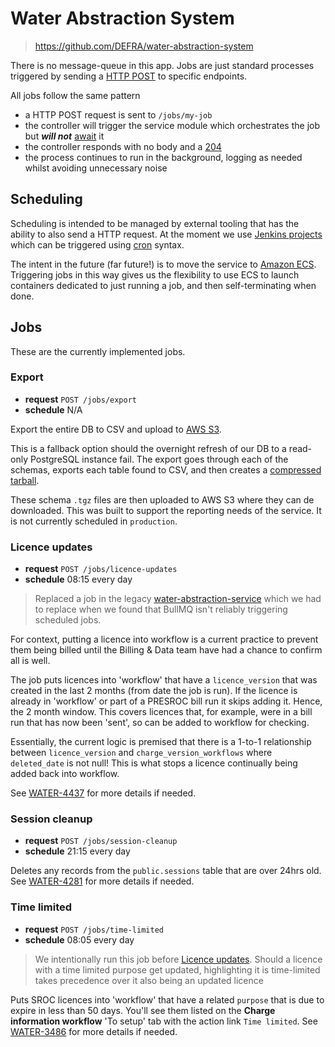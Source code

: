 # Water Abstraction System

> <https://github.com/DEFRA/water-abstraction-system>

There is no message-queue in this app. Jobs are just standard processes triggered by sending a [HTTP POST](https://developer.mozilla.org/en-US/docs/Web/HTTP/Methods/POST) to specific endpoints.

All jobs follow the same pattern

- a HTTP POST request is sent to `/jobs/my-job`
- the controller will trigger the service module which orchestrates the job but ***will not*** [await](https://developer.mozilla.org/en-US/docs/Web/JavaScript/Reference/Operators/await) it
- the controller responds with no body and a [204](https://developer.mozilla.org/en-US/docs/Web/HTTP/Status/204)
- the process continues to run in the background, logging as needed whilst avoiding unnecessary noise

## Scheduling

Scheduling is intended to be managed by external tooling that has the ability to also send a HTTP request. At the moment we use [Jenkins projects](https://www.jenkins.io/doc/book/using/working-with-projects/) which can be triggered using [cron](https://en.wikipedia.org/wiki/Cron) syntax.

The intent in the future (far future!) is to move the service to [Amazon ECS](https://aws.amazon.com/ecs/). Triggering jobs in this way gives us the flexibility to use ECS to launch containers dedicated to just running a job, and then self-terminating when done.

## Jobs

These are the currently implemented jobs.

### Export

- **request** `POST /jobs/export`
- **schedule** N/A

Export the entire DB to CSV and upload to [AWS S3](https://aws.amazon.com/s3/).

This is a fallback option should the overnight refresh of our DB to a read-only PostgreSQL instance fail. The export goes through each of the schemas, exports each table found to CSV, and then creates a [compressed tarball](https://computing.help.inf.ed.ac.uk/FAQ/whats-tarball-or-how-do-i-unpack-or-create-tgz-or-targz-file).

These schema `.tgz` files are then uploaded to AWS S3 where they can de downloaded. This was built to support the reporting needs of the service. It is not currently scheduled in `production`.

### Licence updates

- **request** `POST /jobs/licence-updates`
- **schedule** 08:15 every day

> Replaced a job in the legacy [water-abstraction-service](https://github.com/DEFRA/water-abstraction-service) which we had to replace when we found that BullMQ isn't reliably triggering scheduled jobs.

For context, putting a licence into workflow is a current practice to prevent them being billed until the Billing & Data team have had a chance to confirm all is well.

The job puts licences into 'workflow' that have a `licence_version` that was created in the last 2 months (from date the job is run). If the licence is already in 'workflow' or part of a PRESROC bill run it skips adding it. Hence, the 2 month window. This covers licences that, for example, were in a bill run that has now been 'sent', so can be added to workflow for checking.

Essentially, the current logic is premised that there is a 1-to-1 relationship between `licence_version` and `charge_version_workflows` where `deleted_date` is not null! This is what stops a licence continually being added back into workflow.

See [WATER-4437](https://eaflood.atlassian.net/browse/WATER-4437) for more details if needed.

### Session cleanup

- **request** `POST /jobs/session-cleanup`
- **schedule** 21:15 every day

Deletes any records from the `public.sessions` table that are over 24hrs old. See [WATER-4281](https://eaflood.atlassian.net/browse/WATER-4281) for more details if needed.

### Time limited

- **request** `POST /jobs/time-limited`
- **schedule** 08:05 every day

> We intentionally run this job before [Licence updates](#licence-updates). Should a licence with a time limited purpose get updated, highlighting it is time-limited takes precedence over it also being an updated licence

Puts SROC licences into 'workflow' that have a related `purpose` that is due to expire in less than 50 days. You'll see them listed on the **Charge information workflow** 'To setup' tab with the action link `Time limited`. See [WATER-3486](https://eaflood.atlassian.net/browse/WATER-3486) for more details if needed.
